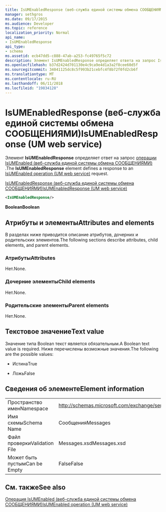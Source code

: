 ```yaml
---
title: IsUMEnabledResponse (веб-служба единой системы обмена СООБЩЕНИЯМИ)
manager: sethgros
ms.date: 09/17/2015
ms.audience: Developer
ms.topic: reference
localization_priority: Normal
api_name:
- IsUMEnabledResponse
api_type:
- schema
ms.assetid: ecb47dd5-c888-47ab-a253-fc49765f5c72
description: Элемент IsUMEnabledResponse определяет ответа на запрос IsUMEnabled операции (веб-служба единой системы обмена СООБЩЕНИЯМИ).
ms.openlocfilehash: b37d2424d701130e4c9ca9e4d1a3a2f8cee60d5f
ms.sourcegitcommit: 34041125dc8c5f993b21cebfc4f8b72f0fd2cb6f
ms.translationtype: MT
ms.contentlocale: ru-RU
ms.lasthandoff: 06/11/2018
ms.locfileid: "19834128"
---
```

# <a name="isumenabledresponse-um-web-service"></a><span data-ttu-id="a3285-103">IsUMEnabledResponse (веб-служба единой системы обмена СООБЩЕНИЯМИ)</span><span class="sxs-lookup"><span data-stu-id="a3285-103">IsUMEnabledResponse (UM web service)</span></span>

<span data-ttu-id="a3285-104">Элемент **IsUMEnabledResponse** определяет ответ на запрос [операции IsUMEnabled (веб-служба единой системы обмена СООБЩЕНИЯМИ)](isumenabled-operation-um-web-service.md) .</span><span class="sxs-lookup"><span data-stu-id="a3285-104">The **IsUMEnabledResponse** element defines a response to an [IsUMEnabled operation (UM web service)](isumenabled-operation-um-web-service.md) request.</span></span> 
  
[<span data-ttu-id="a3285-105">IsUMEnabledResponse (веб-служба единой системы обмена СООБЩЕНИЯМИ)</span><span class="sxs-lookup"><span data-stu-id="a3285-105">IsUMEnabledResponse (UM web service)</span></span>](isumenabledresponse-um-web-service.md)
  
```xml
<IsUMEnabledResponse/>
```

 <span data-ttu-id="a3285-106">**Boolean**</span><span class="sxs-lookup"><span data-stu-id="a3285-106">**Boolean**</span></span>
## <a name="attributes-and-elements"></a><span data-ttu-id="a3285-107">Атрибуты и элементы</span><span class="sxs-lookup"><span data-stu-id="a3285-107">Attributes and elements</span></span>

<span data-ttu-id="a3285-108">В разделах ниже приводится описание атрибутов, дочерних и родительских элементов.</span><span class="sxs-lookup"><span data-stu-id="a3285-108">The following sections describe attributes, child elements, and parent elements.</span></span>
  
### <a name="attributes"></a><span data-ttu-id="a3285-109">Атрибуты</span><span class="sxs-lookup"><span data-stu-id="a3285-109">Attributes</span></span>

<span data-ttu-id="a3285-110">Нет.</span><span class="sxs-lookup"><span data-stu-id="a3285-110">None.</span></span>
  
### <a name="child-elements"></a><span data-ttu-id="a3285-111">Дочерние элементы</span><span class="sxs-lookup"><span data-stu-id="a3285-111">Child elements</span></span>

<span data-ttu-id="a3285-112">Нет.</span><span class="sxs-lookup"><span data-stu-id="a3285-112">None.</span></span>
  
### <a name="parent-elements"></a><span data-ttu-id="a3285-113">Родительские элементы</span><span class="sxs-lookup"><span data-stu-id="a3285-113">Parent elements</span></span>

<span data-ttu-id="a3285-114">Нет.</span><span class="sxs-lookup"><span data-stu-id="a3285-114">None.</span></span>
  
## <a name="text-value"></a><span data-ttu-id="a3285-115">Текстовое значение</span><span class="sxs-lookup"><span data-stu-id="a3285-115">Text value</span></span>

<span data-ttu-id="a3285-116">Значение типа Boolean текст является обязательным.</span><span class="sxs-lookup"><span data-stu-id="a3285-116">A Boolean text value is required.</span></span> <span data-ttu-id="a3285-117">Ниже перечислены возможные значения.</span><span class="sxs-lookup"><span data-stu-id="a3285-117">The following are the possible values:</span></span>
  
- <span data-ttu-id="a3285-118">Истина</span><span class="sxs-lookup"><span data-stu-id="a3285-118">True</span></span>
    
- <span data-ttu-id="a3285-119">Ложь</span><span class="sxs-lookup"><span data-stu-id="a3285-119">False</span></span>
    
## <a name="element-information"></a><span data-ttu-id="a3285-120">Сведения об элементе</span><span class="sxs-lookup"><span data-stu-id="a3285-120">Element information</span></span>

|||
|:-----|:-----|
|<span data-ttu-id="a3285-121">Пространство имен</span><span class="sxs-lookup"><span data-stu-id="a3285-121">Namespace</span></span>  <br/> |http://schemas.microsoft.com/exchange/services/2006/messages  <br/> |
|<span data-ttu-id="a3285-122">Имя схемы</span><span class="sxs-lookup"><span data-stu-id="a3285-122">Schema Name</span></span>  <br/> |<span data-ttu-id="a3285-123">Сообщения</span><span class="sxs-lookup"><span data-stu-id="a3285-123">Messages</span></span>  <br/> |
|<span data-ttu-id="a3285-124">Файл проверки</span><span class="sxs-lookup"><span data-stu-id="a3285-124">Validation File</span></span>  <br/> |<span data-ttu-id="a3285-125">Messages.xsd</span><span class="sxs-lookup"><span data-stu-id="a3285-125">Messages.xsd</span></span>  <br/> |
|<span data-ttu-id="a3285-126">Может быть пустым</span><span class="sxs-lookup"><span data-stu-id="a3285-126">Can be Empty</span></span>  <br/> |<span data-ttu-id="a3285-127">False</span><span class="sxs-lookup"><span data-stu-id="a3285-127">False</span></span>  <br/> |
   
## <a name="see-also"></a><span data-ttu-id="a3285-128">См. также</span><span class="sxs-lookup"><span data-stu-id="a3285-128">See also</span></span>



[<span data-ttu-id="a3285-129">Операция IsUMEnabled (веб-служба единой системы обмена СООБЩЕНИЯМИ)</span><span class="sxs-lookup"><span data-stu-id="a3285-129">IsUMEnabled operation (UM web service)</span></span>](isumenabled-operation-um-web-service.md)

